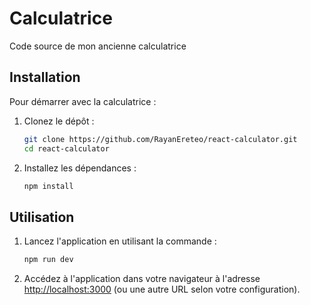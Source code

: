 # Calculatrice

Code source de mon ancienne calculatrice

## Installation
Pour démarrer avec la calculatrice :

1. Clonez le dépôt :
    ```bash
    git clone https://github.com/RayanEreteo/react-calculator.git
    cd react-calculator
    ```

2. Installez les dépendances :
    ```bash
    npm install
    ```

## Utilisation
1. Lancez l'application en utilisant la commande :
    ```bash
    npm run dev
    ```
2. Accédez à l'application dans votre navigateur à l'adresse [http://localhost:3000](http://localhost:3000) (ou une autre URL selon votre configuration).
